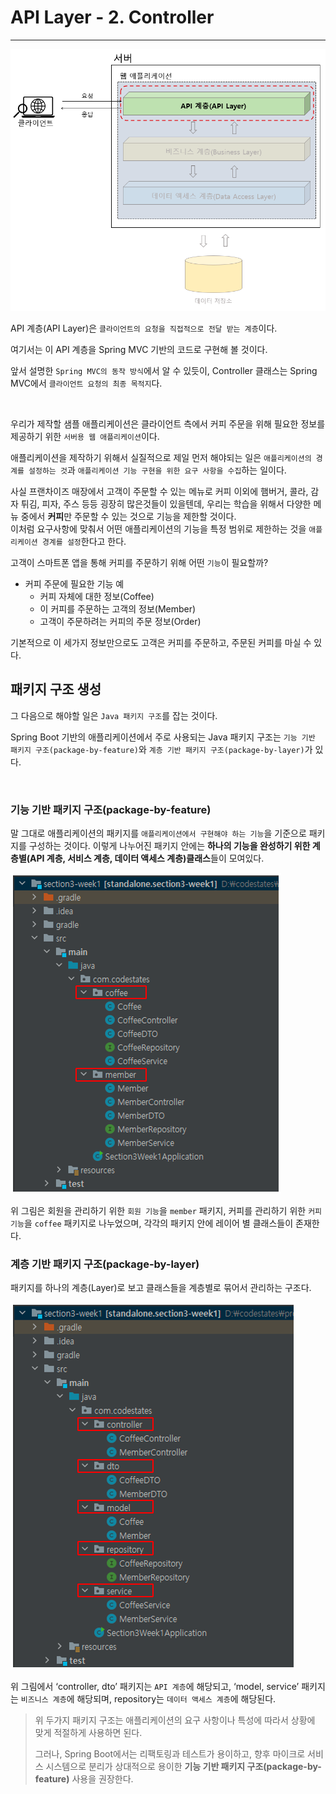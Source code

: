 # API Layer - 2. Controller

---

![img.png](png/Controller1.png)

API 계층(API Layer)은 `클라이언트의 요청을 직접적으로 전달 받는 계층`이다.

여기서는 이 API 계층을 Spring MVC 기반의 코드로 구현해 볼 것이다.

앞서 설명한 `Spring MVC의 동작 방식`에서 알 수 있듯이, Controller 클래스는 Spring MVC에서 `클라이언트 요청의 최종 목적지`다.

<br>

우리가 제작할 샘플 애플리케이션은 클라이언트 측에서 커피 주문을 위해 필요한 정보를 제공하기 위한 `서버용 웹 애플리케이션`이다.

애플리케이션을 제작하기 위해서 실질적으로 제일 먼저 해야되는 일은 `애플리케이션의 경계를 설정하는 것`과 `애플리케이션 기능 구현을 위한 요구 사항을 수집`하는 일이다.

사실 프랜차이즈 매장에서 고객이 주문할 수 있는 메뉴로 커피 이외에 햄버거, 콜라, 감자 튀김, 피자, 주스 등등 굉장히 많은것들이 있을텐데, 우리는 학습을 위해서 다양한 메뉴 중에서 **커피**만 주문할 수 있는 것으로 기능을 제한할 것이다.  
이처럼 요구사항에 맞춰서 어떤 애플리케이션의 기능을 특정 범위로 제한하는 것을 `애플리케이션 경계를 설정`한다고 한다.

고객이 스마트폰 앱을 통해 커피를 주문하기 위해 어떤 `기능`이 필요할까?
- 커피 주문에 필요한 기능 예
  - 커피 자체에 대한 정보(Coffee)
  - 이 커피를 주문하는 고객의 정보(Member)
  - 고객이 주문하려는 커피의 주문 정보(Order)  

기본적으로 이 세가지 정보만으로도 고객은 커피를 주문하고, 주문된 커피를 마실 수 있다.


## 패키지 구조 생성

그 다음으로 해야할 일은 `Java 패키지 구조`를 잡는 것이다.

Spring Boot 기반의 애플리케이션에서 주로 사용되는 Java 패키지 구조는 `기능 기반 패키지 구조(package-by-feature)`와 `계층 기반 패키지 구조(package-by-layer)`가 있다.

<br>

### 기능 기반 패키지 구조(package-by-feature)
말 그대로 애플리케이션의 패키지를 `애플리케이션에서 구현해야 하는 기능`을 기준으로 패키지를 구성하는 것이다.
이렇게 나누어진 패키지 안에는 **하나의 기능을 완성하기 위한 계층별(API 계층, 서비스 계층, 데이터 액세스 계층)클래스**들이 모여있다.

![img_1.png](png/Controller2.png)

위 그림은 회원을 관리하기 위한 `회원 기능`을 `member` 패키지, 커피를 관리하기 위한 `커피 기능`을 `coffee` 패키지로 나누었으며, 각각의 패키지 안에 레이어 별 클래스들이 존재한다.

### 계층 기반 패키지 구조(package-by-layer)
패키지를 하나의 계층(Layer)로 보고 클래스들을 계층별로 묶어서 관리하는 구조다.



![img_2.png](png/Controller3.png)

위 그림에서 ‘controller, dto’ 패키지는 `API 계층`에 해당되고, ‘model, service’ 패키지는 `비즈니스 계층`에 해당되며, repository는 `데이터 액세스 계층`에 해당된다.

> 위 두가지 패키지 구조는 애플리케이션의 요구 사항이나 특성에 따라서 상황에 맞게 적절하게 사용하면 된다.
> 
> 그러나, Spring Boot에서는 리팩토링과 테스트가 용이하고, 향후 마이크로 서비스 시스템으로 분리가 상대적으로 용이한 **기능 기반 패키지 구조(package-by-feature)** 사용을 권장한다.





    